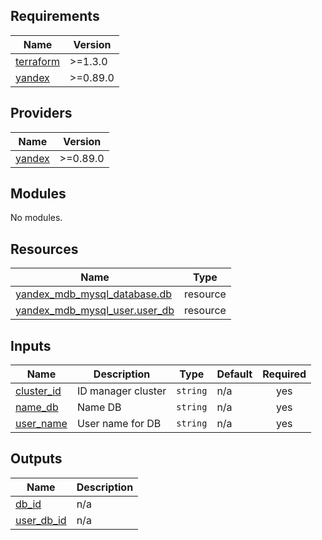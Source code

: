 ## Requirements

| Name | Version |
|------|---------|
| <a name="requirement_terraform"></a> [terraform](#requirement\_terraform) | >=1.3.0 |
| <a name="requirement_yandex"></a> [yandex](#requirement\_yandex) | >=0.89.0 |

## Providers

| Name | Version |
|------|---------|
| <a name="provider_yandex"></a> [yandex](#provider\_yandex) | >=0.89.0 |

## Modules

No modules.

## Resources

| Name | Type |
|------|------|
| [yandex_mdb_mysql_database.db](https://registry.terraform.io/providers/yandex-cloud/yandex/latest/docs/resources/mdb_mysql_database) | resource |
| [yandex_mdb_mysql_user.user_db](https://registry.terraform.io/providers/yandex-cloud/yandex/latest/docs/resources/mdb_mysql_user) | resource |

## Inputs

| Name | Description | Type | Default | Required |
|------|-------------|------|---------|:--------:|
| <a name="input_cluster_id"></a> [cluster\_id](#input\_cluster\_id) | ID manager cluster | `string` | n/a | yes |
| <a name="input_name_db"></a> [name\_db](#input\_name\_db) | Name DB | `string` | n/a | yes |
| <a name="input_user_name"></a> [user\_name](#input\_user\_name) | User name for DB | `string` | n/a | yes |

## Outputs

| Name | Description |
|------|-------------|
| <a name="output_db_id"></a> [db\_id](#output\_db\_id) | n/a |
| <a name="output_user_db_id"></a> [user\_db\_id](#output\_user\_db\_id) | n/a |
